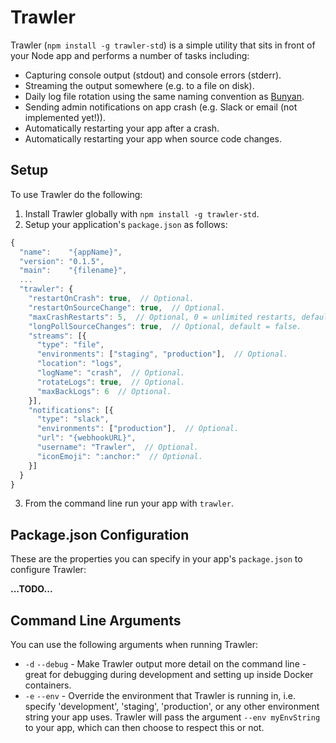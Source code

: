 # Trawler
Trawler (`npm install -g trawler-std`) is a simple utility that sits in front of your Node app and performs a number of tasks including:
* Capturing console output (stdout) and console errors (stderr).
* Streaming the output somewhere (e.g. to a file on disk).
* Daily log file rotation using the same naming convention as [Bunyan](https://www.npmjs.com/package/bunyan).
* Sending admin notifications on app crash (e.g. Slack or email (not implemented yet!)).
* Automatically restarting your app after a crash.
* Automatically restarting your app when source code changes.

## Setup
To use Trawler do the following:

1. Install Trawler globally with `npm install -g trawler-std`.
2. Setup your application's `package.json` as follows:
```javascript
{
  "name":    "{appName}",
  "version": "0.1.5",
  "main":    "{filename}",
  ...
  "trawler": {
    "restartOnCrash": true,  // Optional.
    "restartOnSourceChange": true,  // Optional.
    "maxCrashRestarts": 5,  // Optional, 0 = unlimited restarts, default = 0.
    "longPollSourceChanges": true,  // Optional, default = false.
    "streams": [{
      "type": "file",
      "environments": ["staging", "production"],  // Optional.
      "location": "logs",
      "logName": "crash",  // Optional.
      "rotateLogs": true,  // Optional.
      "maxBackLogs": 6  // Optional.
    }],
    "notifications": [{
      "type": "slack",
      "environments": ["production"],  // Optional.
      "url": "{webhookURL}",
      "username": "Trawler",  // Optional.
      "iconEmoji": ":anchor:"  // Optional.
    }]
  }
}
```
3. From the command line run your app with `trawler`.

## Package.json Configuration
These are the properties you can specify in your app's `package.json` to configure Trawler:

**...TODO...**

## Command Line Arguments
You can use the following arguments when running Trawler:

* `-d` `--debug` - Make Trawler output more detail on the command line - great for debugging during development and setting up inside Docker containers.
* `-e` `--env` - Override the environment that Trawler is running in, i.e. specify 'development', 'staging', 'production', or any other environment string your app uses. Trawler will pass the argument `--env myEnvString` to your app, which can then choose to respect this or not.
